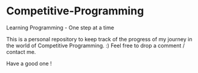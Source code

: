 # Competitive-Programming
Learning Programming - One step at a time

This is a personal repository to keep track of the progress of my journey in the world of Competitive Programming. :)
Feel free to drop a comment / contact me.

Have a good one !
